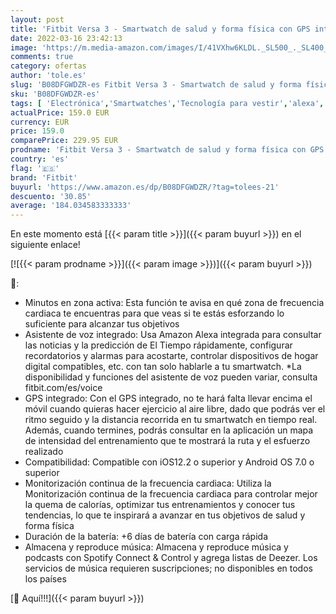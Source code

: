 ```yaml
---
layout: post
title: 'Fitbit Versa 3 - Smartwatch de salud y forma física con GPS integrado  análisis continuo de la frecuencia cardiaca  Alexa integrada y batería de +6 días  Rosa/Dorado'
date: 2022-03-16 23:42:13
image: 'https://m.media-amazon.com/images/I/41VXhw6KLDL._SL500_._SL400_.jpg'
comments: true
category: ofertas
author: 'tole.es'
slug: 'B08DFGWDZR-es Fitbit Versa 3 - Smartwatch de salud y forma física con...'
sku: 'B08DFGWDZR-es'
tags: [ 'Electrónica','Smartwatches','Tecnología para vestir','alexa','fitbit', ]
actualPrice: 159.0 EUR
currency: EUR
price: 159.0
comparePrice: 229.95 EUR
prodname: 'Fitbit Versa 3 - Smartwatch de salud y forma física con GPS integrado  análisis continuo de la frecuencia cardiaca  Alexa integrada y batería de +6 días  Rosa/Dorado'
country: 'es'
flag: '🇪🇸'
brand: 'Fitbit'
buyurl: 'https://www.amazon.es/dp/B08DFGWDZR/?tag=tolees-21'
descuento: '30.85'
average: '184.034583333333'
---
```


En este momento está [{{< param title >}}]({{< param buyurl >}}) en el siguiente enlace!

[![{{< param prodname >}}]({{< param image >}})]({{< param buyurl >}})

🔎:

- Minutos en zona activa: Esta función te avisa en qué zona de frecuencia cardiaca te encuentras para que veas si te estás esforzando lo suficiente para alcanzar tus objetivos
- Asistente de voz integrado: Usa Amazon Alexa integrada para consultar las noticias y la predicción de El Tiempo rápidamente, configurar recordatorios y alarmas para acostarte, controlar dispositivos de hogar digital compatibles, etc. con tan solo hablarle a tu smartwatch. *La disponibilidad y funciones del asistente de voz pueden variar, consulta fitbit.com/es/voice
- GPS integrado: Con el GPS integrado, no te hará falta llevar encima el móvil cuando quieras hacer ejercicio al aire libre, dado que podrás ver el ritmo seguido y la distancia recorrida en tu smartwatch en tiempo real. Además, cuando termines, podrás consultar en la aplicación un mapa de intensidad del entrenamiento que te mostrará la ruta y el esfuerzo realizado
- Compatibilidad: Compatible con iOS12.2 o superior y Android OS 7.0 o superior
- Monitorización continua de la frecuencia cardiaca: Utiliza la Monitorización continua de la frecuencia cardiaca para controlar mejor la quema de calorías, optimizar tus entrenamientos y conocer tus tendencias, lo que te inspirará a avanzar en tus objetivos de salud y forma física
- Duración de la batería: +6 días de batería con carga rápida
- Almacena y reproduce música: Almacena y reproduce música y podcasts con Spotify Connect & Control y agrega listas de Deezer. Los servicios de música requieren suscripciones; no disponibles en todos los países

[🛒 Aquí!!!]({{< param buyurl >}})
